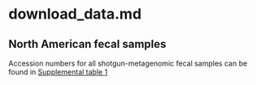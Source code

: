 # download_data.md

## North American fecal samples

Accession numbers for all shotgun-metagenomic fecal samples can be found in [Supplemental table 1](../Supplement/Supplemental_Table_1.tsv)
